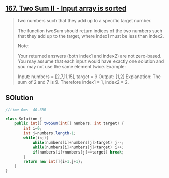 ## [167. Two Sum II - Input array is sorted](https://leetcode-cn.com/problems/two-sum-ii-input-array-is-sorted/)

> 	two numbers such that they add up to a specific target number.
>
> The function twoSum should return indices of the two numbers such that they add up to the target, where index1 must be less than index2.
>
> Note:
>
> Your returned answers (both index1 and index2) are not zero-based.
> You may assume that each input would have exactly one solution and you may not use the same element twice.
> Example:
>
> Input: numbers = [2,7,11,15], target = 9
> Output: [1,2]
> Explanation: The sum of 2 and 7 is 9. Therefore index1 = 1, index2 = 2.
>



## SOlution

 

```java
//time 0ms  40.3MB

class Solution {
    public int[] twoSum(int[] numbers, int target) {
        int i=0;
        int j=numbers.length-1;
        while(i<j){
            while(numbers[i]+numbers[j]>target) j--;
            while(numbers[i]+numbers[j]<target) i++;
            if(numbers[i]+numbers[j]==target) break;
        }
        return new int[]{i+1,j+1};
    }
}
```


